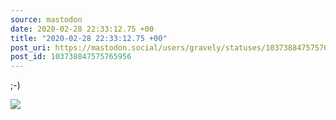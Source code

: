 ```yaml
---
source: mastodon
date: 2020-02-28 22:33:12.75 +00
title: "2020-02-28 22:33:12.75 +00"
post_uri: https://mastodon.social/users/gravely/statuses/103738847575765956
post_id: 103738847575765956
---
```

;-)


![](/images/25728141.jpg)

